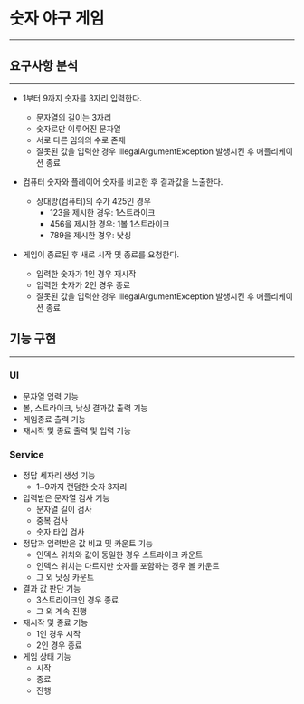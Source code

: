 # 숫자 야구 게임

---

## 요구사항 분석

---

* 1부터 9까지 숫자를 3자리 입력한다.
  * 문자열의 길이는 3자리
  * 숫자로만 이루어진 문자열
  * 서로 다른 임의의 수로 존재
  * 잘못된 값을 입력한 경우 IllegalArgumentException 발생시킨 후 애플리케이션 종료


* 컴퓨터 숫자와 플레이어 숫자를 비교한 후 결과값을 노출한다.
  * 상대방(컴퓨터)의 수가 425인 경우
    * 123을 제시한 경우: 1스트라이크
    * 456을 제시한 경우: 1볼 1스트라이크
    * 789을 제시한 경우: 낫싱


* 게임이 종료된 후 새로 시작 및 종료를 요청한다.
  * 입력한 숫자가 1인 경우 재시작
  * 입력한 숫자가 2인 경우 종료
  * 잘못된 값을 입력한 경우 IllegalArgumentException 발생시킨 후 애플리케이션 종료

## 기능 구현

---

### UI
* 문자열 입력 기능
* 볼, 스트라이크, 낫싱 결과값 출력 기능
* 게임종료 출력 기능
* 재시작 및 종료 출력 및 입력 기능

### Service
* 정답 세자리 생성 기능
  * 1~9까지 랜덤한 숫자 3자리
* 입력받은 문자열 검사 기능
  * 문자열 길이 검사
  * 중복 검사
  * 숫자 타입 검사
* 정답과 입력받은 값 비교 및 카운트 기능
  * 인덱스 위치와 값이 동일한 경우 스트라이크 카운트
  * 인덱스 위치는 다르지만 숫자를 포함하는 경우 볼 카운트
  * 그 외 낫싱 카운트
* 결과 값 판단 기능
  * 3스트라이크인 경우 종료
  * 그 외 계속 진행
* 재시작 및 종료 기능
  * 1인 경우 시작
  * 2인 경우 종료
* 게임 상태 기능
  * 시작
  * 종료
  * 진행
 